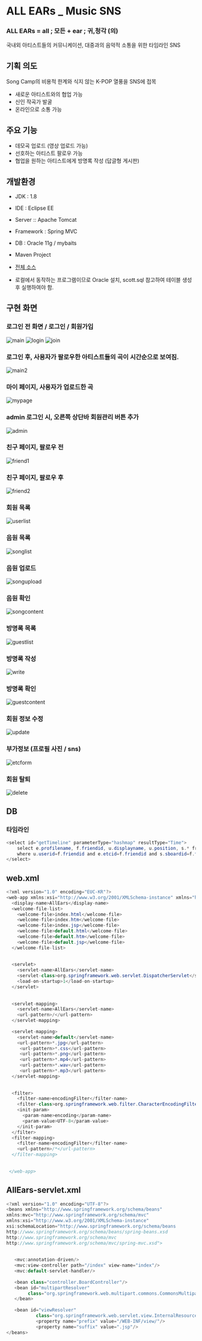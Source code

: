 
# ALL EARs _ Music SNS
### ALL EARs = all ; 모든 + ear ; 귀,청각 (의)
국내외 아티스트들의 커뮤니케이션, 대중과의 음악적 소통을 위한 타임라인 SNS

## 기획 의도

  Song Camp의 비용적 한계와 식지 않는 K-POP 열풍을 SNS에 접목
  - 새로운 아티스트와의 협업 가능
  - 신인 작곡가 발굴
  - 온라인으로 소통 가능

## 주요 기능
  - 데모곡 업로드 (영상 업로드 가능)
  - 선호하는 아티스트 팔로우 가능 
  - 협업을 원하는 아티스트에게 방명록 작성 (답글형 게시판)

## 개발환경
  - JDK : 1.8
  - IDE : Eclipse EE
  - Server :: Apache Tomcat
  - Framework : Spring MVC
  - DB : Oracle 11g / mybaits
  - Maven Project
  - [전체 소스](https://github.com/hueleev/AllEars_Maven)

  - 로컬에서 동작하는 프로그램이므로 Oracle 설치, scott.sql 참고하여 테이블 생성 후 실행하여야 함.
  
## 구현 화면
### 로그인 전 화면 / 로그인 / 회원가입
![main](https://user-images.githubusercontent.com/33610328/41815724-3ecd4a3a-77ae-11e8-802d-a7a6ec246c79.png)
![login](https://user-images.githubusercontent.com/33610328/41815725-4ac193e6-77ae-11e8-9d30-4b174ab2c8fa.png)
![join](https://user-images.githubusercontent.com/33610328/41815726-4e4d48d4-77ae-11e8-9d48-8edf395b30f2.png)
### 로그인 후, 사용자가 팔로우한 아티스트들의 곡이 시간순으로 보여짐.
![main2](https://user-images.githubusercontent.com/33610328/41815728-55ba3fb4-77ae-11e8-9e11-5a6140f25187.png)
### 마이 페이지, 사용자가 업로드한 곡
![mypage](https://user-images.githubusercontent.com/33610328/41815729-66a8737c-77ae-11e8-8a65-ee8bbc743d28.png)
### admin 로그인 시, 오른쪽 상단바 회원관리 버튼 추가
![admin](https://user-images.githubusercontent.com/33610328/41815730-69d6bd60-77ae-11e8-931a-33a131195512.png)
### 친구 페이지, 팔로우 전
![friend1](https://user-images.githubusercontent.com/33610328/41815731-6bccb9d0-77ae-11e8-8d19-e2a7c25daa2b.png)
### 친구 페이지, 팔로우 후 
![friend2](https://user-images.githubusercontent.com/33610328/41815732-6eae35ac-77ae-11e8-9e9d-09a7d34d7038.png)
### 회원 목록
![userlist](https://user-images.githubusercontent.com/33610328/41815734-74d4d152-77ae-11e8-8de1-02c18a041cf7.png)
### 음원 목록
![songlist](https://user-images.githubusercontent.com/33610328/41815736-7966d3b4-77ae-11e8-8431-a2e200f172d1.png)
### 음원 업로드
![songupload](https://user-images.githubusercontent.com/33610328/41815737-7c827c06-77ae-11e8-844d-d351adba3a56.png)
### 음원 확인
![songcontent](https://user-images.githubusercontent.com/33610328/41815738-7fdf37b8-77ae-11e8-91ae-830575104838.png)
### 방명록 목록
![guestlist](https://user-images.githubusercontent.com/33610328/41815740-842b46d6-77ae-11e8-8acf-24a3cdc98fdb.png)
### 방명록 작성
![write](https://user-images.githubusercontent.com/33610328/41815741-87ee2cb6-77ae-11e8-8aaa-511120818a15.png)
### 방명록 확인
![guestcontent](https://user-images.githubusercontent.com/33610328/41815742-8b1a7f66-77ae-11e8-9017-78bf11fac86c.png)
### 회원 정보 수정
![update](https://user-images.githubusercontent.com/33610328/41815744-8eb46f4c-77ae-11e8-9b66-7997d8392de1.png)
### 부가정보 (프로필 사진 / sns) 
![etcform](https://user-images.githubusercontent.com/33610328/41815745-90efbc44-77ae-11e8-8c5b-89f563ebea63.png)
### 회원 탈퇴
![delete](https://user-images.githubusercontent.com/33610328/41815747-93d6ef7c-77ae-11e8-9418-4df7e826000f.png)

## DB
### 타임라인 
~~~java
<select id="getTimeline" parameterType="hashmap" resultType="Time">
	select e.profilename, f.friendid, u.displayname, u.position, s.* from etcInfo e, follow f, userlist u, songboard s 
	where u.userid=f.friendid and e.etcid=f.friendid and s.sboardid=f.friendid and f.myid=#{myid} order by s.snum desc
</select>
~~~

## web.xml
~~~java
<?xml version="1.0" encoding="EUC-KR"?>
<web-app xmlns:xsi="http://www.w3.org/2001/XMLSchema-instance" xmlns="http://xmlns.jcp.org/xml/ns/javaee" xmlns:jsp="http://java.sun.com/xml/ns/javaee/jsp" xsi:schemaLocation="http://xmlns.jcp.org/xml/ns/javaee http://xmlns.jcp.org/xml/ns/javaee/web-app_3_1.xsd" id="WebApp_ID" version="3.1">
  <display-name>AllEars</display-name>
  <welcome-file-list>
    <welcome-file>index.html</welcome-file>
    <welcome-file>index.htm</welcome-file>
    <welcome-file>index.jsp</welcome-file>
    <welcome-file>default.html</welcome-file>
    <welcome-file>default.htm</welcome-file>
    <welcome-file>default.jsp</welcome-file>
  </welcome-file-list>
 
  
  <servlet>
    <servlet-name>AllEars</servlet-name>
    <servlet-class>org.springframework.web.servlet.DispatcherServlet</servlet-class>
    <load-on-startup>1</load-on-startup>
  </servlet>
  
  
  <servlet-mapping>
    <servlet-name>AllEars</servlet-name>
    <url-pattern>/</url-pattern>
  </servlet-mapping>
  
  <servlet-mapping>
    <servlet-name>default</servlet-name>
    <url-pattern>*.jpg</url-pattern>
     <url-pattern>*.css</url-pattern>
     <url-pattern>*.png</url-pattern>
     <url-pattern>*.mp4</url-pattern>
     <url-pattern>*.wav</url-pattern>
     <url-pattern>*.mp3</url-pattern>
  </servlet-mapping>
  
  
  <filter> 
    <filter-name>encodingFilter</filter-name>
    <filter-class>org.springframework.web.filter.CharacterEncodingFilter</filter-class>
    <init-param>
      <param-name>encoding</param-name>
      <param-value>UTF-8</param-value>
    </init-param>
  </filter>
  <filter-mapping>
    <filter-name>encodingFilter</filter-name>
    <url-pattern>/*</url-pattern>
  </filter-mapping>
  
 
 </web-app>
 ~~~
 
 ## AllEars-servlet.xml
 ~~~java
 <?xml version="1.0" encoding="UTF-8"?>
<beans xmlns="http://www.springframework.org/schema/beans" 
xmlns:mvc="http://www.springframework.org/schema/mvc"
xmlns:xsi="http://www.w3.org/2001/XMLSchema-instance"
xsi:schemaLocation="http://www.springframework.org/schema/beans 
http://www.springframework.org/schema/beans/spring-beans.xsd
http://www.springframework.org/schema/mvc
http://www.springframework.org/schema/mvc/spring-mvc.xsd">
	
		
	<mvc:annotation-driven/>
	<mvc:view-controller path="/index" view-name="index"/>
	<mvc:default-servlet-handler/>
	
	<bean class="controller.BoardController"/>
	<bean id="multipartResolver" 
         class="org.springframework.web.multipart.commons.CommonsMultipartResolver">
   	</bean> 
	
	<bean id="viewResolver" 
			class="org.springframework.web.servlet.view.InternalResourceViewResolver">
			<property name="prefix" value="/WEB-INF/view/"/>
			<property name="suffix" value=".jsp"/>
</beans>
~~~




